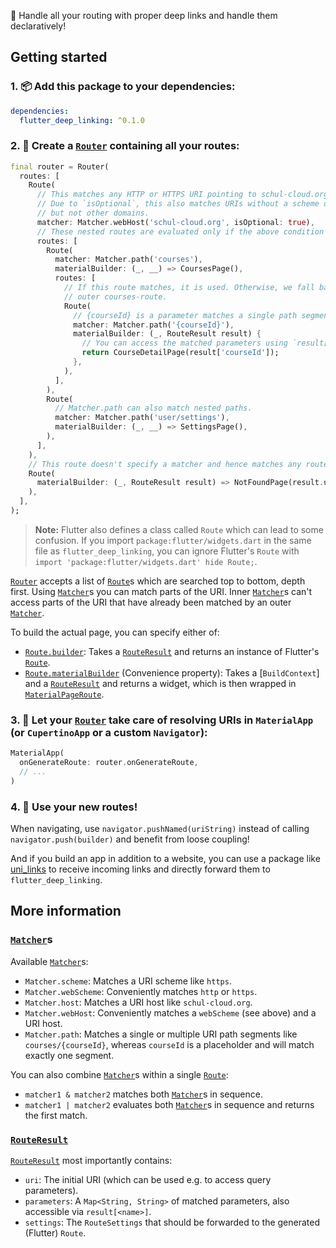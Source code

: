 🧭 Handle all your routing with proper deep links and handle them declaratively!


## Getting started

### 1. 📦 Add this package to your dependencies:

```yaml
dependencies:
  flutter_deep_linking: ^0.1.0
```


### 2. 🧭 Create a [`Router`] containing all your routes:

```dart
final router = Router(
  routes: [
    Route(
      // This matches any HTTP or HTTPS URI pointing to schul-cloud.org.
      // Due to `isOptional`, this also matches URIs without a scheme or domain,
      // but not other domains.
      matcher: Matcher.webHost('schul-cloud.org', isOptional: true),
      // These nested routes are evaluated only if the above condition matches.
      routes: [
        Route(
          matcher: Matcher.path('courses'),
          materialBuilder: (_, __) => CoursesPage(),
          routes: [
            // If this route matches, it is used. Otherwise, we fall back to the
            // outer courses-route.
            Route(
              // {courseId} is a parameter matches a single path segment.
              matcher: Matcher.path('{courseId}'),
              materialBuilder: (_, RouteResult result) {
                // You can access the matched parameters using `result[<name>]`.
                return CourseDetailPage(result['courseId']);
              },
            ),
          ],
        ),
        Route(
          // Matcher.path can also match nested paths.
          matcher: Matcher.path('user/settings'),
          materialBuilder: (_, __) => SettingsPage(),
        ),
      ],
    ),
    // This route doesn't specify a matcher and hence matches any route.
    Route(
      materialBuilder: (_, RouteResult result) => NotFoundPage(result.uri),
    ),
  ],
);
```

> **Note:** Flutter also defines a class called `Route` which can lead to some confusion. If you import `package:flutter/widgets.dart` in the same file as `flutter_deep_linking`, you can ignore Flutter's `Route` with `import 'package:flutter/widgets.dart' hide Route;`.

[`Router`] accepts a list of [`Route`]s which are searched top to bottom, depth first. Using [`Matcher`]s you can match parts of the URI. Inner [`Matcher`]s can't access parts of the URI that have already been matched by an outer [`Matcher`].

To build the actual page, you can specify either of:
- [`Route.builder`]: Takes a [`RouteResult`] and returns an instance of Flutter's [`Route`][widgets.Route].
- [`Route.materialBuilder`] (Convenience property): Takes a [`BuildContext`] and a [`RouteResult`] and returns a widget, which is then wrapped in [`MaterialPageRoute`].


### 3. 🎯 Let your [`Router`] take care of resolving URIs in `MaterialApp` (or `CupertinoApp` or a custom `Navigator`):

```dart
MaterialApp(
  onGenerateRoute: router.onGenerateRoute,
  // ...
)
```


### 4. 🚀 Use your new routes!

When navigating, use `navigator.pushNamed(uriString)` instead of calling `navigator.push(builder)` and benefit from loose coupling!

And if you build an app in addition to a website, you can use a package like [uni_links] to receive incoming links and directly forward them to `flutter_deep_linking`.


## More information

### [`Matcher`]s

Available [`Matcher`]s:
- `Matcher.scheme`: Matches a URI scheme like `https`.
- `Matcher.webScheme`: Conveniently matches `http` or `https`.
- `Matcher.host`: Matches a URI host like `schul-cloud.org`.
- `Matcher.webHost`: Conveniently matches a `webScheme` (see above) and a URI host.
- `Matcher.path`: Matches a single or multiple URI path segments like `courses/{courseId}`, whereas `courseId` is a placeholder and will match exactly one segment.

You can also combine [`Matcher`]s within a single [`Route`]:
- `matcher1 & matcher2` matches both [`Matcher`]s in sequence.
- `matcher1 | matcher2` evaluates both [`Matcher`]s in sequence and returns the first match.


### [`RouteResult`]

[`RouteResult`] most importantly contains:
- `uri`: The initial URI (which can be used e.g. to access query parameters).
- `parameters`: A `Map<String, String>` of matched parameters, also accessible via `result[<name>]`.
- `settings`: The `RouteSettings` that should be forwarded to the generated (Flutter) `Route`.


[uni_links]: https://pub.dev/packages/uni_links
<!-- Flutter -->
[`MaterialPageRoute`]: https://api.flutter.dev/flutter/material/MaterialPageRoute-class.html
[widgets.Route]: https://api.flutter.dev/flutter/widgets/Route-class.html
<!-- flutter_deep_linking -->
[`Matcher`]: https://pub.dev/documentation/flutter_deep_linking/latest/flutter_deep_linking/Matcher-class.html
[`Route`]: https://pub.dev/documentation/flutter_deep_linking/latest/flutter_deep_linking/Route-class.html
[`Route.builder`]: https://pub.dev/documentation/flutter_deep_linking/latest/flutter_deep_linking/Route/builder.html
[`Route.materialBuilder`]: https://pub.dev/documentation/flutter_deep_linking/latest/flutter_deep_linking/Route/materialBuilder.html
[`RouteResult`]: https://pub.dev/documentation/flutter_deep_linking/latest/flutter_deep_linking/RouteResult-class.html
[`Router`]: https://pub.dev/documentation/flutter_deep_linking/latest/flutter_deep_linking/Router-class.html
